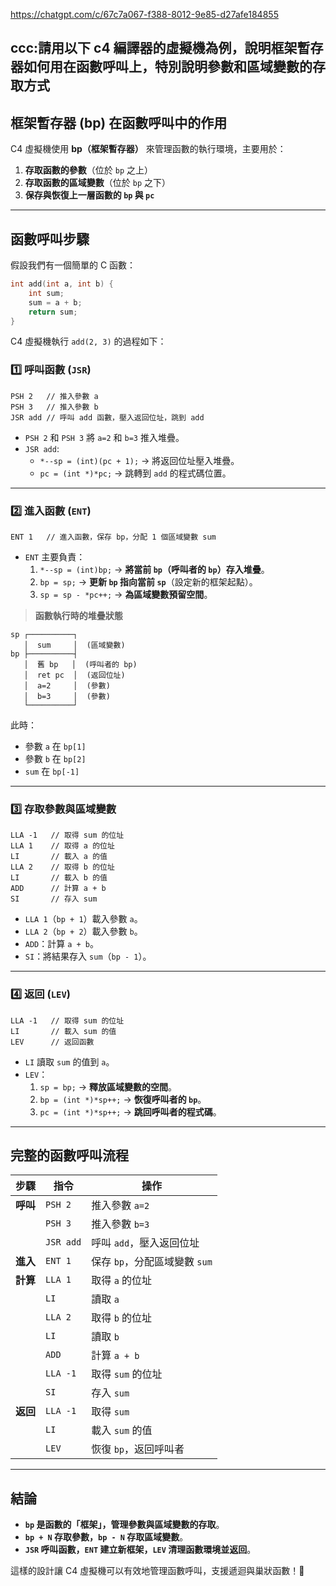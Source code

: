 https://chatgpt.com/c/67c7a067-f388-8012-9e85-d27afe184855

## ccc:請用以下 c4 編譯器的虛擬機為例，說明框架暫存器如何用在函數呼叫上，特別說明參數和區域變數的存取方式

## **框架暫存器 (bp) 在函數呼叫中的作用**
C4 虛擬機使用 **bp（框架暫存器）** 來管理函數的執行環境，主要用於：
1. **存取函數的參數**（位於 `bp` 之上）
2. **存取函數的區域變數**（位於 `bp` 之下）
3. **保存與恢復上一層函數的 `bp` 與 `pc`**

---

## **函數呼叫步驟**
假設我們有一個簡單的 C 函數：
```c
int add(int a, int b) {
    int sum;
    sum = a + b;
    return sum;
}
```
C4 虛擬機執行 `add(2, 3)` 的過程如下：

### **1️⃣ 呼叫函數 (`JSR`)**
```assembly
PSH 2   // 推入參數 a
PSH 3   // 推入參數 b
JSR add // 呼叫 add 函數，壓入返回位址，跳到 add
```
- `PSH 2` 和 `PSH 3` 將 `a=2` 和 `b=3` 推入堆疊。
- `JSR add`:
  - `*--sp = (int)(pc + 1);`  → 將返回位址壓入堆疊。
  - `pc = (int *)*pc;` → 跳轉到 `add` 的程式碼位置。

---

### **2️⃣ 進入函數 (`ENT`)**
```assembly
ENT 1   // 進入函數，保存 bp，分配 1 個區域變數 sum
```
- `ENT` 主要負責：
  1. `*--sp = (int)bp;` → **將當前 `bp`（呼叫者的 `bp`）存入堆疊**。
  2. `bp = sp;` → **更新 `bp` 指向當前 `sp`**（設定新的框架起點）。
  3. `sp = sp - *pc++;` → **為區域變數預留空間**。

> **函數執行時的堆疊狀態**
```
sp ┌──────────┐
   │  sum     │  (區域變數)
bp ├──────────┤
   │  舊 bp   │  (呼叫者的 bp)
   │  ret pc  │  (返回位址)
   │  a=2     │  (參數)
   │  b=3     │  (參數)
   └──────────┘
```
此時：
- 參數 `a` 在 `bp[1]`
- 參數 `b` 在 `bp[2]`
- `sum` 在 `bp[-1]`

---

### **3️⃣ 存取參數與區域變數**
```assembly
LLA -1   // 取得 sum 的位址
LLA 1    // 取得 a 的位址
LI       // 載入 a 的值
LLA 2    // 取得 b 的位址
LI       // 載入 b 的值
ADD      // 計算 a + b
SI       // 存入 sum
```
- `LLA 1`（`bp + 1`）載入參數 `a`。
- `LLA 2`（`bp + 2`）載入參數 `b`。
- `ADD`：計算 `a + b`。
- `SI`：將結果存入 `sum`（`bp - 1`）。

---

### **4️⃣ 返回 (`LEV`)**
```assembly
LLA -1   // 取得 sum 的位址
LI       // 載入 sum 的值
LEV      // 返回函數
```
- `LI` 讀取 `sum` 的值到 `a`。
- `LEV`：
  1. `sp = bp;` → **釋放區域變數的空間**。
  2. `bp = (int *)*sp++;` → **恢復呼叫者的 `bp`**。
  3. `pc = (int *)*sp++;` → **跳回呼叫者的程式碼**。

---

## **完整的函數呼叫流程**
| 步驟 | 指令 | 操作 |
|------|------|------|
| **呼叫** | `PSH 2` | 推入參數 `a=2` |
|          | `PSH 3` | 推入參數 `b=3` |
|          | `JSR add` | 呼叫 `add`，壓入返回位址 |
| **進入** | `ENT 1` | 保存 `bp`，分配區域變數 `sum` |
| **計算** | `LLA 1` | 取得 `a` 的位址 |
|          | `LI` | 讀取 `a` |
|          | `LLA 2` | 取得 `b` 的位址 |
|          | `LI` | 讀取 `b` |
|          | `ADD` | 計算 `a + b` |
|          | `LLA -1` | 取得 `sum` 的位址 |
|          | `SI` | 存入 `sum` |
| **返回** | `LLA -1` | 取得 `sum` |
|          | `LI` | 載入 `sum` 的值 |
|          | `LEV` | 恢復 `bp`，返回呼叫者 |

---

## **結論**
- **`bp` 是函數的「框架」，管理參數與區域變數的存取**。
- **`bp + N` 存取參數，`bp - N` 存取區域變數**。
- **`JSR` 呼叫函數，`ENT` 建立新框架，`LEV` 清理函數環境並返回**。

這樣的設計讓 C4 虛擬機可以有效地管理函數呼叫，支援遞迴與巢狀函數！🚀